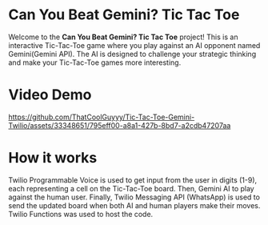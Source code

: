 # Can You Beat Gemini? Tic Tac Toe

Welcome to the **Can You Beat Gemini? Tic Tac Toe** project! This is an interactive Tic-Tac-Toe game where you play against an AI opponent named Gemini(Gemini API). The AI is designed to challenge your strategic thinking and make your Tic-Tac-Toe games more interesting.

# Video Demo
https://github.com/ThatCoolGuyyy/Tic-Tac-Toe-Gemini-Twilio/assets/33348651/795eff00-a8a1-427b-8bd7-a2cdb47207aa

# How it works
Twilio Programmable Voice is used to get input from the user in digits (1-9), each representing a cell on the Tic-Tac-Toe board. Then, Gemini AI to play against the human user. Finally, Twilio Messaging API (WhatsApp) is used to send the updated board when both AI and human players make their moves. Twilio Functions was used to host the code.



